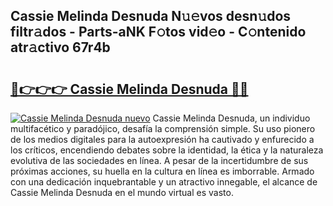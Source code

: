 ## Cassie Melinda Desnuda N𝚞𝚎vos desn𝚞dos filtr𝚊dos - Parts-aNK F𝚘tos vid𝚎o - C𝚘ntenido atr𝚊ctivo 67r4b

# <h2><a href="http://mb5ogio.tromn.icu/?c=Cassie+Melinda+Desnuda">🔗👉👉👉 Cassie Melinda Desnuda 🔗🔗</a></h2>

[![Cassie Melinda Desnuda nuevo](https://i.imgur.com/pEAQMta.gif)](http://mb5ogio.tromn.icu/?c=Cassie+Melinda+Desnuda)
Cassie Melinda Desnuda, un individuo multifacético y paradójico, desafía la comprensión simple. Su uso pionero de los medios digitales para la autoexpresión ha cautivado y enfurecido a los críticos, encendiendo debates sobre la identidad, la ética y la naturaleza evolutiva de las sociedades en línea. A pesar de la incertidumbre de sus próximas acciones, su huella en la cultura en línea es imborrable. Armado con una dedicación inquebrantable y un atractivo innegable, el alcance de Cassie Melinda Desnuda en el mundo virtual es vasto.
